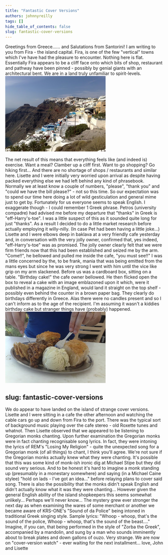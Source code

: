 ```yaml
---
title: "Fantastic Cover Versions"
authors: johnnyreilly
tags: []
hide_table_of_contents: false
slug: fantastic-cover-versions
---
```

Greetings from Greece...... and Salutations from Santorini! I am writing to you from Fira - the island capital. Fira, is one of the few "vertical" towns which I've have had the pleasure to encounter. Nothing here is flat. Essentially Fira appears to be a cliff face onto which bits of shop, restaurant and pathway have been pinned - possibly by genial giants with an architectural bent. We are in a land truly unfamiliar to spirit-levels. ![](20092009554.jpg)

 The net result of this means that everything feels like (and indeed is) exercise. Want a meal? Clamber up a cliff first. Want to go shopping? Go hiking first... And there are no shortage of shops / restaurants and similar here. Lisette and I were initially very worried upon arrival as despite having packed everything else we had left behind any kind of phrasebook. Normally we at least know a couple of numbers, "please", "thank you" and "could we have the bill please?" - not so this time. So our expectation was to spend our time here doing a lot of wild gesticulation and general mime just to get by. Fortunately for us everyone seems to speak English. I exaggerate though - I could remember 1 Greek phrase. Petros (university compadre) had advised me before my departure that "thanks" in Greek is "eff-Harry's-toe". I was a little suspect of this as it sounded quite long for just "thanks". As a result I decided to do a little market research before actually employing it willy-nilly. (In case Pet had been having a little joke...) Lisette and I were elbows deep in baklava at a very friendly cafe yesterday and, in conversation with the very jolly owner, confirmed that, yes indeed, "eff-Harry's-toe" was as promised. The jolly owner clearly felt that we were firm friends now that this had been established and seized me by the arm. "Come!!", he bellowed and pulled me inside the cafe, "you must see!!" I was a little concerned by the, to be frank, mania that was being emitted from the mans eyes but since he was very strong I went with him until the vice like grip on my arm slackened. Before us was a cardboard box, sitting on a table. "Birthday cake!" the cafe owner bellowed. He then flicked open the box to reveal a cake with an image emblazoned upon it which, were it published in a magazine in England, would land it straight on the top shelf - possibly even behind the counter in a brown paper bag. They clearly do birthdays differently in Greece. Alas there were no candles present and so I can't inform as to the age of the recipient. I'm assuming it wasn't a kiddies birthday cake but stranger things have (probably) happened. ![](21092009557.jpg)

slug: fantastic-cover-versions
---

 We do appear to have landed on the island of strange cover versions. Lisette and I were sitting in a cafe the other afternoon and watching the cable cars go up and down from Fira to the port. There was the typical sort of background music playing over the cafe stereo - old Roxette tunes and whatnot. Then Lisette observed that we appeared to be listening to Gregorian monks chanting. Upon further examination the Gregorian monks were in fact chanting recognisable song lyrics. In fact, they were intoning the lyrics of REM's "Losing My Religion" - quite the unexpected song for a Gregorian monk (of all things) to chant, I think you'll agree. We're not sure if the Gregorian monks actually knew what they were chanting. It's possible that this was some kind of monk-ish ironic dig at Michael Stipe but they did sound very serious. And to be honest it's hard to imagine a monk standing up (presumably in a monestary somewhere) and saying (in a Michael Caine stylee) "hold on lads - I've got an idea..." before relaying plans to cover said song. There is also the possibility that the monks didn't speak English and didn't actually know what it was they were chanting... However given the general English ability of the island shopkeepers this seems somewhat unlikely... Perhaps we'll never know... The mystery grew ever stronger the next day as when examining the wares of some merchant or another we became aware of KRS-ONE's "Sound of da Police" being intoned in traditional Greek singing style. Sample lyrics: "Whoop - whoop, that's the sound of the police, Whoop - whoop, that's the sound of the beast...." Imagine, if you can, that being performed in the style of "Zorba the Greek", accompanied by a mandolin, and sung by a man who sounds imminently about to break plates and down gallons of ouzo. Very strange. We are now on "cover-version watch" - ever waiting for the next installment... love, John and Lisette
